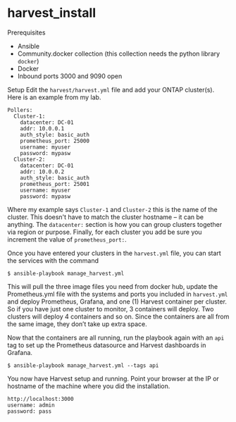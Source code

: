 # harvest_install

Prerequisites
* Ansible   
* Community.docker collection (this collection needs the python library `docker`)
* Docker
* Inbound ports 3000 and 9090 open

Setup
Edit the `harvest/harvest.yml` file and add your ONTAP cluster(s).  Here is an example from my lab.
```
Pollers:
  Cluster-1:
    datacenter: DC-01
    addr: 10.0.0.1
    auth_style: basic_auth
    prometheus_port: 25000
    username: myuser
    password: mypasw
  Cluster-2:
    datacenter: DC-01
    addr: 10.0.0.2
    auth_style: basic_auth
    prometheus_port: 25001
    username: myuser
    password: mypasw
```

Where my example says `Cluster-1` and `Cluster-2` this is the name of the cluster.  This doesn't have to match the cluster hostname – it can be anything.  The `datacenter:` section is how you can group clusters together via region or purpose.  Finally, for each cluster you add be sure you increment the value of `prometheus_port:`.

Once you have entered your clusters in the `harvest.yml` file, you can start the services with the command

`$ ansible-playbook manage_harvest.yml`

This will pull the three image files you need from docker hub, update the Prometheus.yml file with the systems and ports you included in `harvest.yml` and deploy Prometheus, Grafana, and one (1) Harvest container per cluster.  So if you have just one cluster to monitor, 3 containers will deploy.  Two clusters will deploy 4 containers and so on.  Since the containers are all from the same image, they don’t take up extra space.

Now that the containers are all running, run the playbook again with an `api` tag to set up the Prometheus datasource and Harvest dashboards in Grafana.

`$ ansible-playbook manage_harvest.yml --tags api`

You now have Harvest setup and running.  Point your browser at the IP or hostname of the machine where you did the installation.

```
http://localhost:3000
username: admin
password: pass
```
